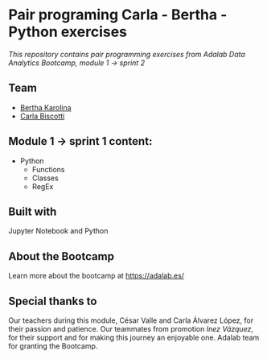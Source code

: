 # Pair programing Carla - Bertha - Python exercises
*This repository contains pair programming exercises from Adalab Data Analytics Bootcamp, module 1 -> sprint 2*

## Team
- [Bertha Karolina](https://github.com/910129023)
- [Carla Biscotti](https://github.com/carla-caracola)

## Module 1 -> sprint 1 content:
- Python
    - Functions
    - Classes
    - RegEx

## Built with
Jupyter Notebook and Python

## About the Bootcamp
Learn more about the bootcamp at https://adalab.es/

## Special thanks to
Our teachers during this module, César Valle and Carla Álvarez López, for their passion and patience.
Our teammates from promotion *Inez Vázquez*, for their support and for making this journey an enjoyable one.
Adalab team for granting the Bootcamp.